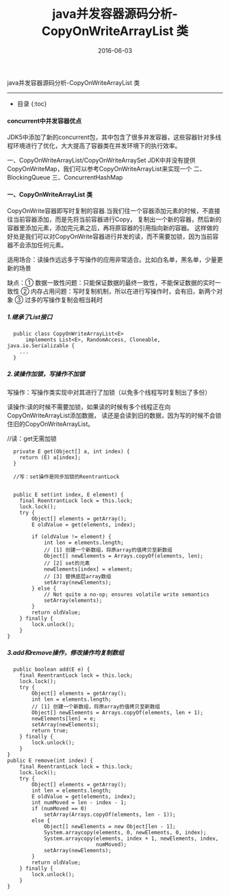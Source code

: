 ﻿---
layout: post
title:  "java并发容器源码分析-CopyOnWriteArrayList 类"
date:  2016-06-03
categories: JAVA
---

java并发容器源码分析-CopyOnWriteArrayList 类

---

- 目录
{:toc}

#### concurrent中并发容器优点

JDK5中添加了新的concurrent包，其中包含了很多并发容器，这些容器针对多线程环境进行了优化，大大提高了容器类在并发环境下的执行效率。

一、CopyOnWriteArrayList/CopyOnWriteArraySet
    JDK中并没有提供CopyOnWriteMap，我们可以参考CopyOnWriteArrayList来实现一个
二、BlockingQueue
三、ConcurrentHashMap
  
####  一、CopyOnWriteArrayList 类

CopyOnWrite容器即写时复制的容器.当我们往一个容器添加元素的时候，不直接往当前容器添加，而是先将当前容器进行Copy，
复制出一个新的容器，然后新的容器里添加元素，添加完元素之后，再将原容器的引用指向新的容器。
这样做的好处是我们可以对CopyOnWrite容器进行并发的读，而不需要加锁，因为当前容器不会添加任何元素。
    
适用场合：读操作远远多于写操作的应用非常适合。比如白名单，黑名单，少量更新的场景
    
缺点：① 数据一致性问题：只能保证数据的最终一致性，不能保证数据的实时一致性
      ② 内存占用问题：写时复制机制，所以在进行写操作时，会有旧，新两个对象
      ③ 过多的写操作复制会相当耗时
    
##### 1.继承了List接口


      public class CopyOnWriteArrayList<E>  
          implements List<E>, RandomAccess, Cloneable, java.io.Serializable { 
        ...
      }

#####  2.读操作加锁，写操作不加锁

写操作：写操作类实现中对其进行了加锁（以免多个线程写时复制出了多份）
   
读操作:读的时候不需要加锁，如果读的时候有多个线程正在向CopyOnWriteArrayList添加数据，
       读还是会读到旧的数据，因为写的时候不会锁住旧的CopyOnWriteArrayList。
      
//读：get无需加锁


      private E get(Object[] a, int index) {
        return (E) a[index];
      }

      //写：set操作是同步加锁的ReentrantLock


      public E set(int index, E element) {
        final ReentrantLock lock = this.lock;
        lock.lock();
        try {
            Object[] elements = getArray();
            E oldValue = get(elements, index);

            if (oldValue != element) {
                int len = elements.length;
                // [1] 创建一个新数组，将原array的值拷贝至新数组  
                Object[] newElements = Arrays.copyOf(elements, len);
                // [2] set的元素  
                newElements[index] = element;
                // [3] 替换底层array数组  
                setArray(newElements);
            } else {
                // Not quite a no-op; ensures volatile write semantics
                setArray(elements);
            }
            return oldValue;
        } finally {
            lock.unlock();
        }
    }
    
##### 3.add和remove操作，修改操作均复制数组


      public boolean add(E e) {
        final ReentrantLock lock = this.lock;
        lock.lock();
        try {
            Object[] elements = getArray();
            int len = elements.length;
            // [1] 创建一个新数组，将原array的值拷贝至新数组  
            Object[] newElements = Arrays.copyOf(elements, len + 1);
            newElements[len] = e;
            setArray(newElements);
            return true;
        } finally {
            lock.unlock();
        }
    }
    public E remove(int index) {
        final ReentrantLock lock = this.lock;
        lock.lock();
        try {
            Object[] elements = getArray();
            int len = elements.length;
            E oldValue = get(elements, index);
            int numMoved = len - index - 1;
            if (numMoved == 0)
                setArray(Arrays.copyOf(elements, len - 1));
            else {
                Object[] newElements = new Object[len - 1];
                System.arraycopy(elements, 0, newElements, 0, index);
                System.arraycopy(elements, index + 1, newElements, index,
                                 numMoved);
                setArray(newElements);
            }
            return oldValue;
        } finally {
            lock.unlock();
        }
    }
   
  
